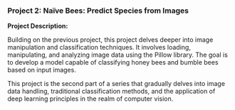 ### Project 2: Naïve Bees: Predict Species from Images

**Project Description:**

Building on the previous project, this project delves deeper into image manipulation and classification techniques. It involves loading, manipulating, and analyzing image data using the Pillow library. The goal is to develop a model capable of classifying honey bees and bumble bees based on input images.

This project is the second part of a series that gradually delves into image data handling, traditional classification methods, and the application of deep learning principles in the realm of computer vision.
